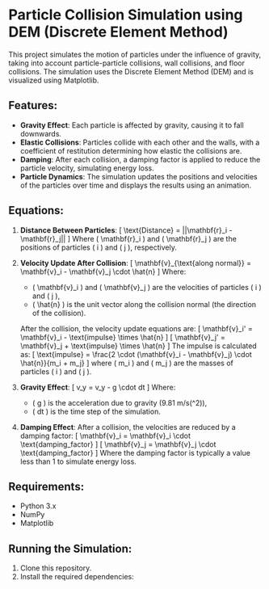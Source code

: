 # Particle Collision Simulation using DEM (Discrete Element Method)

This project simulates the motion of particles under the influence of gravity, taking into account particle-particle collisions, wall collisions, and floor collisions. The simulation uses the Discrete Element Method (DEM) and is visualized using Matplotlib.

## Features:
- **Gravity Effect**: Each particle is affected by gravity, causing it to fall downwards.
- **Elastic Collisions**: Particles collide with each other and the walls, with a coefficient of restitution determining how elastic the collisions are.
- **Damping**: After each collision, a damping factor is applied to reduce the particle velocity, simulating energy loss.
- **Particle Dynamics**: The simulation updates the positions and velocities of the particles over time and displays the results using an animation.

## Equations:
1. **Distance Between Particles**:
   \[
   \text{Distance} = ||\mathbf{r}_i - \mathbf{r}_j||
   \]
   Where \( \mathbf{r}_i \) and \( \mathbf{r}_j \) are the positions of particles \( i \) and \( j \), respectively.

2. **Velocity Update After Collision**:
   \[
   \mathbf{v}_{\text{along normal}} = \mathbf{v}_i - \mathbf{v}_j \cdot \hat{n}
   \]
   Where:
   - \( \mathbf{v}_i \) and \( \mathbf{v}_j \) are the velocities of particles \( i \) and \( j \),
   - \( \hat{n} \) is the unit vector along the collision normal (the direction of the collision).
   
   After the collision, the velocity update equations are:
   \[
   \mathbf{v}_i' = \mathbf{v}_i - \text{impulse} \times \hat{n}
   \]
   \[
   \mathbf{v}_j' = \mathbf{v}_j + \text{impulse} \times \hat{n}
   \]
   The impulse is calculated as:
   \[
   \text{impulse} = \frac{2 \cdot (\mathbf{v}_i - \mathbf{v}_j) \cdot \hat{n}}{m_i + m_j}
   \]
   where \( m_i \) and \( m_j \) are the masses of particles \( i \) and \( j \).

3. **Gravity Effect**:
   \[
   v_y = v_y - g \cdot dt
   \]
   Where:
   - \( g \) is the acceleration due to gravity (9.81 m/s\(^2\)),
   - \( dt \) is the time step of the simulation.

4. **Damping Effect**:
   After a collision, the velocities are reduced by a damping factor:
   \[
   \mathbf{v}_i = \mathbf{v}_i \cdot \text{damping\_factor}
   \]
   \[
   \mathbf{v}_j = \mathbf{v}_j \cdot \text{damping\_factor}
   \]
   Where the damping factor is typically a value less than 1 to simulate energy loss.

## Requirements:
- Python 3.x
- NumPy
- Matplotlib

## Running the Simulation:
1. Clone this repository.
2. Install the required dependencies:
